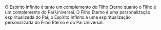 ﻿O Espírito Infinito é tanto um complemento do Filho Eterno quanto o Filho é um complemento do Pai Universal. O Filho Eterno é uma personalização espiritualizada do Pai; o Espírito Infinito é uma espiritualização personalizada do Filho Eterno e do Pai Universal.